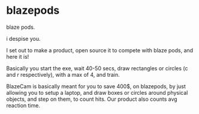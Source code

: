 # blazepods
blaze pods. 

i despise you.

I set out to make a product, open source it to compete with blaze pods, and here it is!

Basically you start the exe, wait 40-50 secs, draw rectangles or circles (c and r respectively), with a max of 4, and train. 

BlazeCam is basically meant for you to save 400$, on blazepods, by just allowing you to setup a laptop, and draw boxes or circles around physical objects, and step on them, to count hits. Our product also counts avg reaction time.
